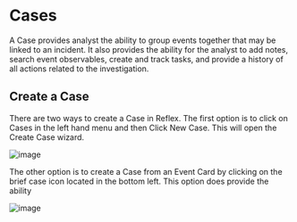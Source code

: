 # Cases

A Case provides analyst the ability to group events together that may be linked to an incident. It also provides the ability for the analyst to add notes, search event observables, create and track tasks, and provide a history of all actions related to the investigation. 

## Create a Case

There are two ways to create a Case in Reflex. The first option is to click on Cases in the left hand menu and then Click New Case. This will open the Create Case wizard.

![image](../../img/create_case_wizard.png)








The other option is to create a Case from an Event Card by clicking on the brief case icon located in the bottom left. This option does provide the ability

![image](../../img/create_case_event_card.png)

